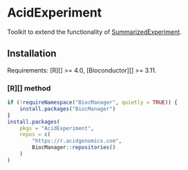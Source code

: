 # AcidExperiment

Toolkit to extend the functionality of [SummarizedExperiment][].

## Installation

Requirements: [R][] >= 4.0, [Bioconductor][] >= 3.11.

### [R][] method

```r
if (!requireNamespace("BiocManager", quietly = TRUE)) {
    install.packages("BiocManager")
}
install.packages(
    pkgs = "AcidExperiment",
    repos = c(
        "https://r.acidgenomics.com",
        BiocManager::repositories()
    )
)
```

[summarizedexperiment]: https://bioconductor.org/packages/SummarizedExperiment/
